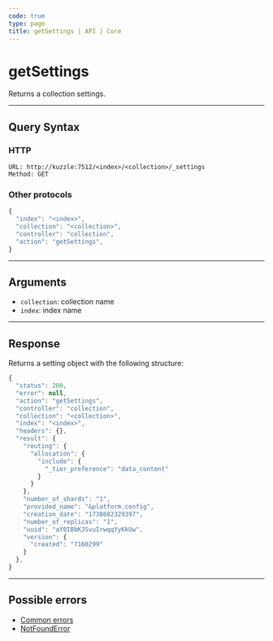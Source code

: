 ```yaml
---
code: true
type: page
title: getSettings | API | Core
---
```


# getSettings

Returns a collection settings.

---

## Query Syntax

### HTTP

```http
URL: http://kuzzle:7512/<index>/<collection>/_settings
Method: GET
```

### Other protocols

```js
{
  "index": "<index>",
  "collection": "<collection>",
  "controller": "collection",
  "action": "getSettings",
}
```

---

## Arguments

- `collection`: collection name
- `index`: index name

---

## Response

Returns a setting object with the following structure:

```js
{
  "status": 200,
  "error": null,
  "action": "getSettings",
  "controller": "collection",
  "collection": "<collection>",
  "index": "<index>",
  "headers": {},
  "result": {
    "routing": {
      "allocation": {
        "include": {
          "_tier_preference": "data_content"
        }
      }
    },
    "number_of_shards": "1",
    "provided_name": "&platform.config",
    "creation_date": "1738682329397",
    "number_of_replicas": "1",
    "uuid": "aY0IBbKJSvuIrwqqYyKkUw",
    "version": {
      "created": "7160299"
    }
  },
}
```

---

## Possible errors

- [Common errors](/core/2/api/errors/types#common-errors)
- [NotFoundError](/core/2/api/errors/types#notfounderror)
